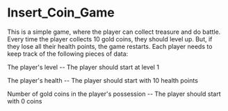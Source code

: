 # Insert_Coin_Game
This is a simple game, where the player can collect treasure and do battle. Every time the player collects 10 gold coins, they should level up. But, if they lose all their health points, the game restarts. Each player needs to keep track of the following pieces of data:

The player's level -- The player should start at level 1

The player's health -- The player should start with 10 health points

Number of gold coins in the player's possession -- The player should start with 0 coins
